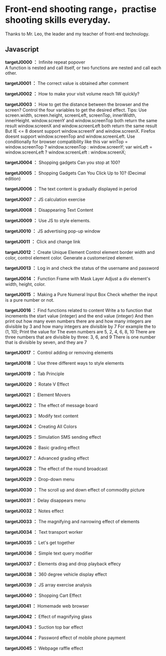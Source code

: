 # Front-end shooting range，practise shooting skills everyday. 
Thanks to Mr. Leo, the leader and my teacher of front-end technology.

## Javascript

**targetJ0000 ：** Infinite repeat popover  
A function is nested and call itself, or two functions are nested and call each other.

**targetJ0001 ：** The correct value is obtained after comment

**targetJ0002 ：** How to make your visit volume reach 1W quickly? 

**targetJ0003 ：** How to get the distance between the browser and the screen?
Control the four variables to get the desired effect. 
Tips: Use screen.width, screen.height, screenLeft, screenTop, innerWidth, innerHeight.
    window.screenY and window.screenTop both return the same result
    window.screenX and window.screenLeft both return the same result
    But IE <= 8 doesnt support window.screenY and window.screenX.
    Firefox doesnt support window.screenTop and window.screenLeft.
    Use conditionally for browser compatibility like this
    var winTop = window.screenTop ? window.screenTop : window.screenY;
    var winLeft = window.screenLeft ? window.screenLeft : window.screenX;

**targetJ0004 ：** Shopping gadgets Can you stop at 100? 

**targetJ0005 ：** Shopping Gadgets Can You Click Up to 10? (Decimal edition) 

**targetJ0006 ：** The text content is gradually displayed in period 

**targetJ0007 ：** JS calculation exercise

**targetJ0008 ：** Disappearing Text Content 

**targetJ0009 ：** Use JS to style elements. 

**targetJ0010 ：** JS advertising pop-up window 

**targetJ0011 ：** Click and change link

**targetJ0012 ：** Create Unique Element
Control element border width and color, control element color. Generate a customerized element.

**targetJ0013 ：** Log in and check the status of the username and password

**targetJ0014 ：** Function Frame with Mask Layer
Adjust a div element's width, height, color.

**targetJ0015 ：** Making a Pure Numeral Input Box
Check whether the input is a pure number or not.

**targetJ0016 ：** Find functions related to content
Write a to function that increments the start value (integer) and the end value (integer)
And then print out how many even numbers there are and how many integers are divisible by 3 and how many integers are divisible by 7
For example the to (1, 10);
Print the value for
The even numbers are 5, 2, 4, 6, 8, 10
There are three numbers that are divisible by three: 3, 6, and 9
There is one number that is divisible by seven, and they are 7


**targetJ0017 ：** Control adding or removing elements

**targetJ0018 ：** Use three different ways to style elements

**targetJ0019 ：** Tab Principle

**targetJ0020 ：** Rotate V Effect

**targetJ0021 ：** Element Movers

**targetJ0022 ：** The effect of message board

**targetJ0023 ：** Modify text content

**targetJ0024 ：** Creating All Colors

**targetJ0025 ：** Simulation SMS sending effect

**targetJ0026 ：** Basic grading effect

**targetJ0027 ：** Advanced grading effect

**targetJ0028 ：** The effect of the round broadcast

**targetJ0029 ：** Drop-down menu

**targetJ0030 ：** The scroll up and down effect of commodity picture

**targetJ0031 ：** Delay disappears menu

**targetJ0032 ：** Notes effect

**targetJ0033 ：** The magnifying and narrowing effect of elements

**targetJ0034 ：** Text transport worker

**targetJ0035 ：** Let's get together

**targetJ0036 ：** Simple text query modifier

**targetJ0037 ：** Elements drag and drop playback effecy

**targetJ0038 ：** 360 degree vehicle display effect

**targetJ0039 ：** JS array exercise analysis

**targetJ0040 ：** Shopping Cart Effect

**targetJ0041 ：** Homemade web browser

**targetJ0042 ：** Effect of magnifying glass

**targetJ0043 ：** Suction top bar effect

**targetJ0044 ：** Password effect of mobile phone payment

**targetJ0045 ：** Webpage raffle effect